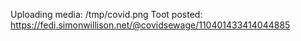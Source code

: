 Uploading media: /tmp/covid.png
Toot posted: https://fedi.simonwillison.net/@covidsewage/110401433414044885
